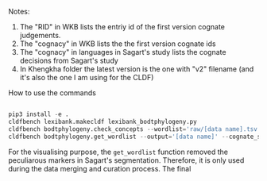 Notes:
1. The "RID" in WKB lists the entriy id of the first version cognate judgements.
2. The "cognacy" in WKB lists the the first version cognate ids
3. The "cognacy" in languages in Sagart's study lists the cognate decisions from Sagart's study 
4. In Khengkha folder the latest version is the one with "v2" filename (and it's also the one I am using for the CLDF)

How to use the commands
```Python

pip3 install -e .
cldfbench lexibank.makecldf lexibank_bodtphylogeny.py
cldfbench bodtphylogeny.check_concepts --wordlist='raw/[data name].tsv'
cldfbench bodtphylogeny.get_wordlist --output='[data name]' --cognate_set='raw/wordlist.20201216.tsv'
```
For the visualising purpose, the `get_wordlist` function removed the peculiarous markers in Sagart's segmentation. Therefore, it is only used during the data merging and curation process. The final
